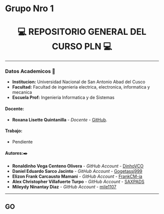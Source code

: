 # Grupo Nro 1
# **<center> 💻 REPOSITORIO GENERAL DEL CURSO PLN 💻 </center>**

---

### Datos Academicos 📖

- **Institucion:** Universidad Nacional de San Antonio Abad del Cusco
- **Facultad:** Facultad de ingenieria electrica, electronica, informatica y mecanica
- **Escuela Prof:** Ingenieria Informatica y de Sistemas

#### Docente:

- **Roxana Lisette Quintanilla** - _Docente_ - [GitHub](https://github.com/nitanilla).

#### Trabajo:

- Pendiente

#### Autores:✒️

- **Ronaldinho Vega Centeno Olivera** - _GitHub Account_ - [DinhoVCO](https://github.com/DinhoVCO)
- **Daniel Eduardo Sarco Jacinto** - _GitHub Account_ - [Gogetassj999](https://github.com/Gogetassj999)
- **Elizon Frank Carcausto Mamani** - _GitHub Account_ - [FrankCM-ia](https://github.com/FrankCM-ia)
- **Alex Christopher Villafuerte Turpo** - _GitHub Account_ - [SAXPADS](https://github.com/SAXPADS)
- **Mileydy Ninantay Diaz** - _GitHub Account_ - [mile1107](https://github.com/mile1107)

---

## GO



